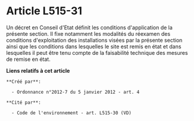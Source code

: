 # Article L515-31

Un décret en Conseil d'Etat définit les conditions d'application de la présente section. Il fixe notamment les modalités du
réexamen des conditions d'exploitation des installations visées par la présente section ainsi que les conditions dans
lesquelles le site est remis en état et dans lesquelles il peut être tenu compte de la faisabilité technique des mesures de
remise en état.

**Liens relatifs à cet article**

	**Créé par**:

	  - Ordonnance n°2012-7 du 5 janvier 2012 - art. 4

	**Cité par**:

	  - Code de l'environnement - art. L515-30 (VD)
